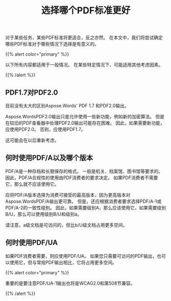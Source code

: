 ﻿---
title: 选择哪个PDF标准更好
second_title: Aspose.Words为Java
articleTitle: 选择哪个PDF标准更好
linktitle: 选择哪个PDF标准更好
description: "选择最佳的PDF标准以在Java中导出编程任务的结果。 哪个PDF标准更好– PDF 1.7, PDF 2.0, PDF/A-1, PDF/A-2, 或PDF/UA。"
type: docs
weight: 27
url: /zh/java/which-pdf-standard-is-better-to-choose/
timestamp: 2024-01-27-14-07-04
---

对于某些任务，某些PDF标准将更适合，反之亦然。 在本文中，我们将尝试确定哪些PDF标准对于哪些情况下选择是有意义的。

{{% alert color="primary" %}}

以下所有内容都适用于一般情况。 在某些特定情况下，可能适用其他考虑因素。

{{% /alert %}}

## PDF1.7对PDF2.0

目前没有太大的区别Aspose.Words' PDF 1.7 和PDF2.0输出。

Aspose.WordsPDF2.0输出只是允许使用一些新功能，例如新的加密算法。 但是在较旧的PDF查看器中处理PDF2.0输出可能存在困难。 因此，如果需要新功能，应使用PDF2.0。 否则，应使用PDF1.7。

这可能会在以后重新考虑。

## 何时使用PDF/A以及哪个版本

PDF/A是一种存档和长期保存的格式。 一般是机关、档案馆、图书馆等要求的。 因此，PDF/A合规性的使用由PDF消费者的要求决定。 如果PDF消费者不需要它，那么就不应该使用它。

应将PDF/A版本选择为消费可接受的最高版本，因为更高版本对Aspose.WordsPDF/A输出更可靠。 但是，还应根据消费者要求选择PDF/A-1或PDF/A-2的一致性级别。 因此，如果需要级别A，那么应该使用它，如果需要级别B/U，那么可以使用级别B/U和级别a。

请注意，a级文档是可访问的，但比b/U级文档占用更多空间。

## 何时使用PDF/UA

如果PDF消费者需要，则应使用PDF/UA。 如果您只需要可访问的PDF输出，也可以使用它，但与常规PDF输出相比，它将占用更多空间。

{{% alert color="primary" %}}

重要的是要注意PDF/UA-1输出也将是WCAG2.0和第508节兼容。

{{% /alert %}}
